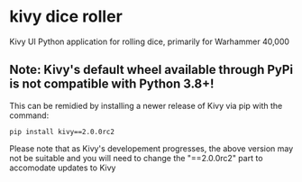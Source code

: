 # kivy dice roller
Kivy UI Python application for rolling dice, primarily for Warhammer 40,000
## Note: Kivy's default wheel available through PyPi is not compatible with Python 3.8+!
This can be remidied by installing a newer release of Kivy via pip with the command:

```
pip install kivy==2.0.0rc2
```
Please note that as Kivy's developement progresses, the above version may not be suitable and you will need to change the "==2.0.0rc2" part to accomodate updates to Kivy
